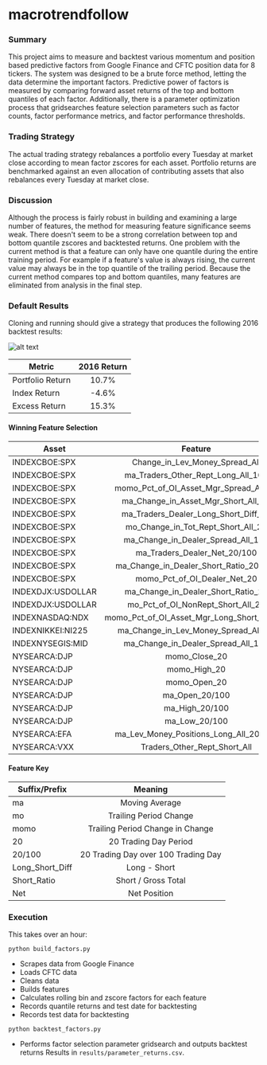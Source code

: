 # macrotrendfollow

### Summary
This project aims to measure and backtest various momentum and position based predictive factors from Google Finance and CFTC position data for 8 tickers. The system was designed to be a brute force method, letting the data determine the important factors. Predictive power of factors is measured by comparing forward asset returns of the top and bottom quantiles of each factor. Additionally, there is a parameter optimization process that gridsearches feature selection parameters such as factor counts, factor performance metrics, and factor performance thresholds.

### Trading Strategy
The actual trading strategy rebalances a portfolio every Tuesday at market close according to mean factor zscores for each asset. Portfolio returns are benchmarked against an even allocation of contributing assets that also rebalances every Tuesday at market close.

### Discussion
Although the process is fairly robust in building and examining a large number of features, the method for measuring feature significance seems weak. There doesn't seem to be a strong correlation between top and bottom quantile zscores and backtested returns. One problem with the current method is that a feature can only have one quantile during the entire training period. For example if a feature's value is always rising, the current value may always be in the top quantile of the trailing period. Because the current method compares top and bottom quantiles, many features are eliminated from analysis in the final step.

### Default Results
Cloning and running should give a strategy that produces the following 2016 backtest results:

![alt text](https://github.com/deanjohnr/macrotrendfollow/blob/master/results/returns.png?raw=true "Returns plot")

| Metric | 2016 Return |
|---|:---:|
| Portfolio Return | 10.7% |
| Index Return | -4.6% |
| Excess Return | 15.3% |

#### Winning Feature Selection

| Asset | Feature |
|---|:---:|
| INDEXCBOE:SPX | Change_in_Lev_Money_Spread_All |
|    INDEXCBOE:SPX |          ma_Traders_Other_Rept_Long_All_100 |  
|    INDEXCBOE:SPX |      momo_Pct_of_OI_Asset_Mgr_Spread_All_20 |  
|    INDEXCBOE:SPX |         ma_Change_in_Asset_Mgr_Short_All_20 |  
|    INDEXCBOE:SPX |        ma_Traders_Dealer_Long_Short_Diff_20 |  
|    INDEXCBOE:SPX |          mo_Change_in_Tot_Rept_Short_All_20 |  
|    INDEXCBOE:SPX |          ma_Change_in_Dealer_Spread_All_100 |  
|    INDEXCBOE:SPX |                ma_Traders_Dealer_Net_20/100 |  
|    INDEXCBOE:SPX |      ma_Change_in_Dealer_Short_Ratio_20/100 |  
|    INDEXCBOE:SPX |                momo_Pct_of_OI_Dealer_Net_20 |  
|INDEXDJX:USDOLLAR |          ma_Change_in_Dealer_Short_Ratio_20 |  
|INDEXDJX:USDOLLAR |           mo_Pct_of_OI_NonRept_Short_All_20 |  
|  INDEXNASDAQ:NDX | momo_Pct_of_OI_Asset_Mgr_Long_Short_Diff_20 |  
|INDEXNIKKEI:NI225 |        ma_Change_in_Lev_Money_Spread_All_20 |  
| INDEXNYSEGIS:MID |          ma_Change_in_Dealer_Spread_All_100 |  
|     NYSEARCA:DJP |                               momo_Close_20 |  
|     NYSEARCA:DJP |                                momo_High_20 |  
|     NYSEARCA:DJP |                                momo_Open_20 |  
|     NYSEARCA:DJP |                              ma_Open_20/100 |  
|     NYSEARCA:DJP |                              ma_High_20/100 |  
|     NYSEARCA:DJP |                               ma_Low_20/100 |  
|     NYSEARCA:EFA |      ma_Lev_Money_Positions_Long_All_20/100 |  
|     NYSEARCA:VXX |                Traders_Other_Rept_Short_All |

#### Feature Key

| Suffix/Prefix | Meaning |
|---|:---:|
| ma | Moving Average |
| mo | Trailing Period Change |
| momo | Trailing Period Change in Change |
| 20 | 20 Trading Day Period |
| 20/100 | 20 Trading Day over 100 Trading Day |
| Long_Short_Diff | Long - Short |
| Short_Ratio | Short / Gross Total |
| Net | Net Position |

### Execution
This takes over an hour:
```
python build_factors.py
```
* Scrapes data from Google Finance
* Loads CFTC data
* Cleans data
* Builds features
* Calculates rolling bin and zscore factors for each feature
* Records quantile returns and test date for backtesting
* Records test data for backtesting

```
python backtest_factors.py
```
* Performs factor selection parameter gridsearch and outputs backtest returns
Results in `results/parameter_returns.csv`.

